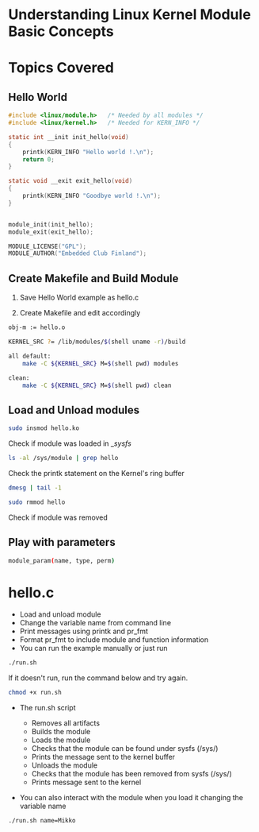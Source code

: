 # Understanding Linux Kernel Module Basic Concepts


# Topics Covered

## Hello World

```c
#include <linux/module.h>   /* Needed by all modules */
#include <linux/kernel.h>   /* Needed for KERN_INFO */

static int __init init_hello(void)
{
	printk(KERN_INFO "Hello world !.\n");
    return 0;
}

static void __exit exit_hello(void)
{
	printk(KERN_INFO "Goodbye world !.\n");
}


module_init(init_hello);
module_exit(exit_hello);

MODULE_LICENSE("GPL");
MODULE_AUTHOR("Embedded Club Finland");

```

## Create Makefile and Build Module

1. Save Hello World example as hello.c

2. Create Makefile and edit accordingly

```bash
obj-m := hello.o

KERNEL_SRC ?= /lib/modules/$(shell uname -r)/build

all default: 
    make -C ${KERNEL_SRC} M=$(shell pwd) modules

clean:
	make -C ${KERNEL_SRC} M=$(shell pwd) clean

``` 


## Load and Unload modules

```bash
sudo insmod hello.ko
```

Check if module was loaded in __sysfs_

```bash
ls -al /sys/module | grep hello
```

Check the printk statement on the Kernel's ring buffer

```bash
dmesg | tail -1
```

```bash
sudo rmmod hello
```

Check if module was removed

## Play with parameters


```bash
module_param(name, type, perm)
```

# hello.c

- Load and unload module
- Change the variable name from command line 
- Print messages using printk and pr_fmt
- Format pr_fmt to include module and function information
- You can run the example manually or just run

```bash
./run.sh
```

If it doesn't run, run the command below and try again.

```bash
chmod +x run.sh
```

- The run.sh script
	- Removes all artifacts
	- Builds the module
	- Loads the module
	- Checks that the module can be found under sysfs (/sys/)
	- Prints the message sent to the kernel buffer
	- Unloads the module
	- Checks that the module has been removed from sysfs (/sys/)
	- Prints message sent to the kernel

- You can also interact with the module when you load it changing the variable name

```bash
./run.sh name=Mikko
```